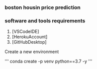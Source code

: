 ### boston housin price prediction

### software and tools requirements 

1. [VSCodeIDE]
2. [HerokuAccount]
3. [GitHubDesktop]



Create a new environment

'''
conda create -p venv python==3.7 -y
'''